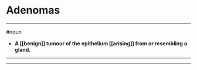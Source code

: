 # Adenomas
---
#noun
- **A [[benign]] tumour of the epithelium [[arising]] from or resembling a gland.**
---
---

